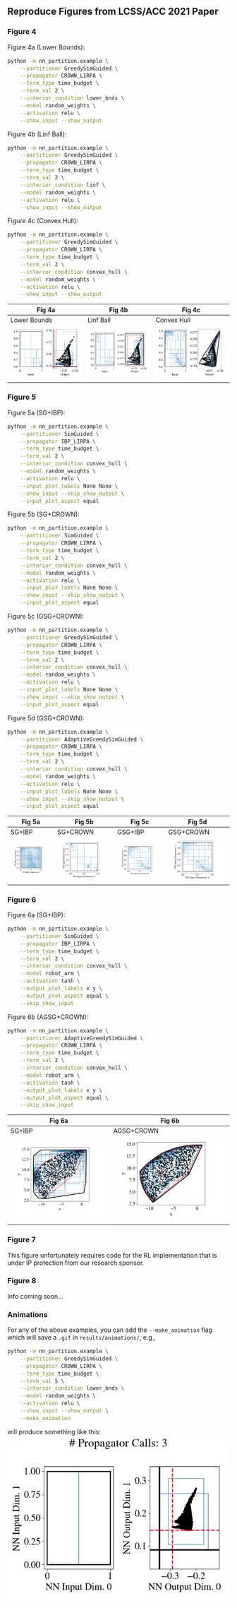 ## Reproduce Figures from LCSS/ACC 2021 Paper

### Figure 4

Figure 4a (Lower Bounds):
```bash
python -m nn_partition.example \
	--partitioner GreedySimGuided \
	--propagator CROWN_LIRPA \
	--term_type time_budget \
	--term_val 2 \
	--interior_condition lower_bnds \
	--model random_weights \
	--activation relu \
	--show_input --show_output
```

Figure 4b (Linf Ball):
```bash
python -m nn_partition.example \
	--partitioner GreedySimGuided \
	--propagator CROWN_LIRPA \
	--term_type time_budget \
	--term_val 2 \
	--interior_condition linf \
	--model random_weights \
	--activation relu \
	--show_input --show_output
```


Figure 4c (Convex Hull):
```bash
python -m nn_partition.example \
	--partitioner GreedySimGuided \
	--propagator CROWN_LIRPA \
	--term_type time_budget \
	--term_val 2 \
	--interior_condition convex_hull \
	--model random_weights \
	--activation relu \
	--show_input --show_output
```

Fig 4a | Fig 4b | Fig 4c
------------ | ------------- | -------------
Lower Bounds | Linf Ball | Convex Hull
![Fig. 4a](/docs/_static/lcss21/fig_4/random_weights_relu_GreedySimGuided_CROWN_LIRPA_interior_condition_lower_bnds_num_simulations_10000.0_termination_condition_type_time_budget_termination_condition_value_2.0.png) | ![Fig. 4b](/docs/_static/lcss21/fig_4/random_weights_relu_GreedySimGuided_CROWN_LIRPA_interior_condition_linf_num_simulations_10000.0_termination_condition_type_time_budget_termination_condition_value_2.0.png) | ![Fig. 4c](/docs/_static/lcss21/fig_4/random_weights_relu_GreedySimGuided_CROWN_LIRPA_interior_condition_convex_hull_num_simulations_10000.0_termination_condition_type_time_budget_termination_condition_value_2.0.png)

### Figure 5

Figure 5a (SG+IBP):
```bash
python -m nn_partition.example \
	--partitioner SimGuided \
	--propagator IBP_LIRPA \
	--term_type time_budget \
	--term_val 2 \
	--interior_condition convex_hull \
	--model random_weights \
	--activation relu \
	--input_plot_labels None None \
	--show_input --skip_show_output \
	--input_plot_aspect equal
```

Figure 5b (SG+CROWN):
```bash
python -m nn_partition.example \
	--partitioner SimGuided \
	--propagator CROWN_LIRPA \
	--term_type time_budget \
	--term_val 2 \
	--interior_condition convex_hull \
	--model random_weights \
	--activation relu \
	--input_plot_labels None None \
	--show_input --skip_show_output \
	--input_plot_aspect equal
```

Figure 5c (GSG+CROWN):
```bash
python -m nn_partition.example \
	--partitioner GreedySimGuided \
	--propagator CROWN_LIRPA \
	--term_type time_budget \
	--term_val 2 \
	--interior_condition convex_hull \
	--model random_weights \
	--activation relu \
	--input_plot_labels None None \
	--show_input --skip_show_output \
	--input_plot_aspect equal
```

Figure 5d (GSG+CROWN):
```bash
python -m nn_partition.example \
	--partitioner AdaptiveGreedySimGuided \
	--propagator CROWN_LIRPA \
	--term_type time_budget \
	--term_val 2 \
	--interior_condition convex_hull \
	--model random_weights \
	--activation relu \
	--input_plot_labels None None \
	--show_input --skip_show_output \
	--input_plot_aspect equal
```

Fig 5a | Fig 5b | Fig 5c | Fig 5d
------------ | ------------- | ------------- |  -------------
SG+IBP | SG+CROWN | GSG+IBP | GSG+CROWN
![Fig. 5a](/docs/_static/lcss21/fig_5/random_weights_relu_SimGuided_IBP_LIRPA_interior_condition_convex_hull_num_simulations_10000.0_termination_condition_type_time_budget_termination_condition_value_2.0.png) | ![Fig. 5b](/docs/_static/lcss21/fig_5/random_weights_relu_SimGuided_CROWN_LIRPA_interior_condition_convex_hull_num_simulations_10000.0_termination_condition_type_time_budget_termination_condition_value_2.0.png) | ![Fig. 5c](/docs/_static/lcss21/fig_5/random_weights_relu_GreedySimGuided_CROWN_LIRPA_interior_condition_convex_hull_num_simulations_10000.0_termination_condition_type_time_budget_termination_condition_value_2.0.png) | ![Fig. 5d](/docs/_static/lcss21/fig_5/random_weights_relu_AdaptiveGreedySimGuided_CROWN_LIRPA_interior_condition_convex_hull_num_simulations_10000.0_termination_condition_type_time_budget_termination_condition_value_2.0.png)


### Figure 6

Figure 6a (SG+IBP):
```bash
python -m nn_partition.example \
	--partitioner SimGuided \
	--propagator IBP_LIRPA \
	--term_type time_budget \
	--term_val 2 \
	--interior_condition convex_hull \
	--model robot_arm \
	--activation tanh \
	--output_plot_labels x y \
	--output_plot_aspect equal \
	--skip_show_input
```

Figure 6b (AGSG+CROWN):
```bash
python -m nn_partition.example \
	--partitioner AdaptiveGreedySimGuided \
	--propagator CROWN_LIRPA \
	--term_type time_budget \
	--term_val 2 \
	--interior_condition convex_hull \
	--model robot_arm \
	--activation tanh \
	--output_plot_labels x y \
	--output_plot_aspect equal \
	--skip_show_input
```

Fig 6a | Fig 6b |
------------ | -------------
SG+IBP | AGSG+CROWN
![Fig. 6a](/docs/_static/lcss21/fig_6/robot_arm_tanh_SimGuided_IBP_LIRPA_interior_condition_convex_hull_num_simulations_10000.0_termination_condition_type_time_budget_termination_condition_value_2.0.png) | ![Fig. 6b](/docs/_static/lcss21/fig_6/robot_arm_tanh_AdaptiveGreedySimGuided_CROWN_LIRPA_interior_condition_convex_hull_num_simulations_10000.0_termination_condition_type_time_budget_termination_condition_value_2.0.png)

### Figure 7

This figure unfortunately requires code for the RL implementation that is under IP protection from our research sponsor.

### Figure 8

Info coming soon...

### Animations

For any of the above examples, you can add the `--make_animation` flag which will save a `.gif` in `results/animations/`, e.g.,
```bash
python -m nn_partition.example \
	--partitioner GreedySimGuided \
	--propagator CROWN_LIRPA \
	--term_type time_budget \
	--term_val 5 \
	--interior_condition lower_bnds \
	--model random_weights \
	--activation relu \
	--show_input --show_output \
	--make_animation
```

will produce something like this:
![animation](/docs/_static/lcss21/animations/GSG_CROWN_random_relu_lowerbnds.gif)

